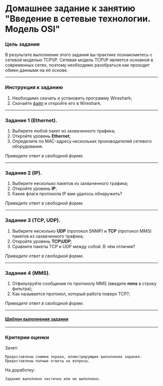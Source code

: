 # Домашнее задание к занятию "Введение в сетевые технологии. Модель OSI"

### Цель задания

В результате выполнения этого задания вы практике познакомитесь с сетевой моделью TCP\IP.
Сетевая модель TCP\IP является основной в современных сетях, поэтому необходимо разобраться как проходит обмен данными на её основе.

------

### Инструкция к заданию

1. Необходимо скачать и установить программу Wireshark;
2. Скачайте [файл](protocol.pcapng) и откройте его в Wireshark.

------

### Задание 1 (Ethernet).

1. Выберите любой пакет из захваченного трафика;
2. Откройте уровень **Ethernet**;
3. Определите по MAC-адресу нескольких производителей сетевого оборудования.

*Приведите ответ в свободной форме.*

------

### Задание 2 (IP).

1. Выберите несколько пакетов из захваченного трафика;
2. Откройте уровень **IP**;
3. Какие флаги протокола IP вам удалось обнаружить?

*Приведите ответ в свободной форме.*

------

### Задание 3 (TCP, UDP).

1. Выберите несколько **UDP** (протокол SNMP) и **TCP** (протокол MMS) пакетов  из захваченного трафика;
2. Откройте уровень **TCP\UDP**;
3. Сравните пакеты TCP и UDP между собой. В чём отличия?

*Приведите ответ в свободной форме.*

------

### Задание 4 (MMS).

1. Отфильтруйте сообщения по протоколу MMS (введите **mms** в строку фильтра);
2. Как называется протокол, который работа поверх TCP?;

*Приведите ответ в свободной форме.*


------

#### [Шаблон выполнения задания](https://docs.google.com/document/d/1youKpKm_JrC0UzDyUslIZW2E2bIv5OVlm_TQDvH5Pvs/edit)

------


### Критерии оценки
Зачет:

    Предоставлены снимки экрана, иллюстрирующие выполнение задания.
    Предоставлены полные ответы на вопросы.

На доработку:

    Задание выполнено частично или не выполнено.

